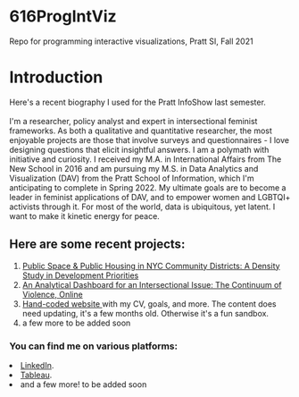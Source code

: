 # 616ProgIntViz
Repo for programming interactive visualizations, Pratt SI, Fall 2021


<h1>Introduction </h1>

Here's a recent biography I used for the Pratt InfoShow last semester.<br><Br>
I'm a researcher, policy analyst and expert in intersectional feminist frameworks. As both a qualitative and quantitative researcher, the most enjoyable projects are those that involve surveys and questionnaires - I love designing questions that elicit insightful answers. I am a polymath with initiative and curiosity. I received my M.A. in International Affairs from The New School in 2016 and am pursuing my M.S. in Data Analytics and Visualization (DAV) from the Pratt School of Information, which I'm anticipating to complete in Spring 2022. My ultimate goals are to become a leader in feminist applications of DAV, and to empower women and LGBTQI+ activists through it. For most of the world, data is ubiquitous, yet latent. I want to make it kinetic energy for peace.

<h2>Here are some recent projects:</h2>
<ol type="1">
<li><a href="https://studentwork.prattsi.org/infoshow/2021/public-space--public-housing-in-nyc-community-districts-a-density-study-in-development-priorities"> Public Space & Public Housing in NYC Community Districts: A Density Study in Development Priorities</a>
  <li> <a href="https://studentwork.prattsi.org/infoshow/2021/visualizing-concerning-experiences-online-with-tableau-public">An Analytical Dashboard for an Intersectional Issue: The Continuum of Violence, Online</a>
  <li><a href="http://mysite.pratt.edu/~gbelli/index.html">Hand-coded website </a>with my CV, goals, and more. The content does need updating, it's a few months old. Otherwise it's a fun sandbox.
    <li>a few more to be added soon
    </ol>

<h3>You can find me on various platforms:</h3>
<li><a href="https://www.linkedin.com/in/gabriellenbelli">LinkedIn</a>.
   <li><a href="https://public.tableau.com/profile/gabrielle.n.belli">Tableau</a>.
    <li>and a few more! to be added soon
 
